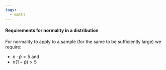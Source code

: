 ```yaml
---
tags:
  - maths
---
```

#### Requirements for normality in a distribution
For normality to apply to a sample (for the same to be sufficiently large) we require:
- $n\cdot \hat p > 5$ 
and 
- $n(1-\hat p) > 5$


